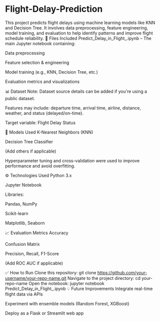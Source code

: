# Flight-Delay-Prediction
This project predicts flight delays using machine learning models like KNN and Decision Tree. It involves data preprocessing, feature engineering, model training, and evaluation to help identify patterns and improve flight schedule reliability.
📂 Files Included
Predict_Delay_in_Flight_.ipynb – The main Jupyter notebook containing:

Data preprocessing

Feature selection & engineering

Model training (e.g., KNN, Decision Tree, etc.)

Evaluation metrics and visualizations

📊 Dataset
Note: Dataset source details can be added if you're using a public dataset.

Features may include: departure time, arrival time, airline, distance, weather, and status (delayed/on-time).

Target variable: Flight Delay Status

🧠 Models Used
K-Nearest Neighbors (KNN)

Decision Tree Classifier

(Add others if applicable)

Hyperparameter tuning and cross-validation were used to improve performance and avoid overfitting.

⚙️ Technologies Used
Python 3.x

Jupyter Notebook

Libraries:

Pandas, NumPy

Scikit-learn

Matplotlib, Seaborn

📈 Evaluation Metrics
Accuracy

Confusion Matrix

Precision, Recall, F1-Score

(Add ROC AUC if applicable)

✅ How to Run
Clone this repository:
git clone https://github.com/your-username/your-repo-name.git
Navigate to the project directory:
cd your-repo-name
Open the notebook:
jupyter notebook Predict_Delay_in_Flight_.ipynb
💡 Future Improvements
Integrate real-time flight data via APIs

Experiment with ensemble models (Random Forest, XGBoost)

Deploy as a Flask or Streamlit web app

